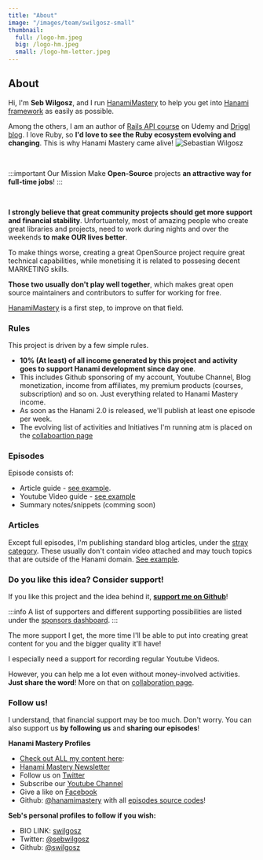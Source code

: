 ```yaml
---
title: "About"
image: "/images/team/swilgosz-small"
thumbnail:
  full: /logo-hm.jpeg
  big: /logo-hm.jpeg
  small: /logo-hm-letter.jpeg
---
```


## About

<Grid container spacing={2}>
  <Grid item xs={12} md={6}>
  <Typography paragraph>Hi, I'm <strong>Seb Wilgosz</strong>, and I run <a href='https://hanamimastery.com'>HanamiMastery</a> to help you get into <a href='https://hanamirb.org/'>Hanami framework</a> as easily as possible.</Typography>


  <Typography paragraph>Among the others, I am an author of <a href='https://www.udemy.com/course/ruby-on-rails-api-the-complete-guide/' target='_blank'>Rails API course</a> on Udemy and <a href='https://driggl.com' target='_blank'>Driggl blog</a>.</Typography>
  <Typography paragraph>
    I love Ruby, so <strong>I'd love to see the Ruby ecosystem evolving and changing</strong>. This is why Hanami Mastery came alive!
  </Typography>
</Grid>
  <Grid item xs={12} md={6}>
  <img alt='Sebastian Wilgosz' src='/images/team/swilgosz-small.jpg' />
  </Grid>
</Grid>

<br />

:::important Our Mission
Make **Open-Source** projects **an attractive way for full-time jobs**!
:::

<br />

**I strongly believe that great community projects should get more support and financial stability**. Unfortuantely, most of amazing people who create great libraries and projects, need to work during nights and over the weekends **to make OUR lives better**.

To make things worse, creating a great OpenSource project require great technical capabilities, while monetising it is related to possesing decent MARKETING skills.

**Those two usually don't play well together**, which makes great open source maintainers and contributors to suffer for working for free.

[HanamiMastery](https://hanamimastery.com) is a first step, to improve on that field.

### Rules

This project is driven by a few simple rules.

- **10% (At least) of all income generated by this project and activity goes to support Hanami development since day one**.
- This includes Github sponsoring of my account, Youtube Channel, Blog monetization, income from affiliates, my premium products (courses, subscription) and so on. Just everything related to Hanami Mastery income.
- As soon as the Hanami 2.0 is released, we'll publish at least one episode per week.
- The evolving list of activities and Initiatives I'm running atm is placed on the [collaboartion page](/collaboration)

<Grid container spacing={2}>
  <Grid item xs={12} md={6}>
    <h3>
      Episodes
    </h3>
    <Typography paragraph>Episode consists of:
      <ul>
      <li>Article guide - <a href="/episodes/9-guide-to-models-in-hanami-and-rom">see example</a>.
      </li>
      <li>Youtube Video guide - <a href="https://youtu.be/GAmHmj0XK5U" target="_blank">see example</a></li>
      <li>Summary notes/snippets (comming soon)</li>
      </ul>
    </Typography>
  </Grid>
  <Grid item xs={12} md={6}>
    <h3>
      Articles
    </h3>
    <Typography paragraph>
    Except full episodes, I'm publishing standard blog articles, under the <a href="/c/stray">stray category</a>. These usually don't contain video attached and may touch topics that are outside of the Hanami domain. <a href="/articles/dry-rb-dependency-graph">See example</a>.
    </Typography>
  </Grid>
</Grid>


### Do you like this idea? Consider support!

If you like this project and the idea behind it, **[support me on Github](https://github.com/sponsors/swilgosz)**!

:::info
A list of supporters and different supporting possibilities are listed under the [sponsors dashboard](/sponsors).
:::

The more support I get, the more time I'll be able to put into creating great content for you and the bigger quality it'll have!

I especially need a support for recording regular Youtube Videos.

However, you can help me a lot even without money-involved activities. **Just share the word**! More on that on [collaboration page](/collaboration).

### Follow us!

I understand, that financial support may be too much. Don't worry.
You can also support us **by following us** and **sharing our episodes**!

**Hanami Mastery Profiles**

- [Check out ALL my content here](https://hanamimastery.com):
- [Hanami Mastery Newsletter](https://mailchi.mp/6ac8f64f3c5d/hanami-mastery-newsletter)
- Follow us on [Twitter](https://twitter.com/hanamimastery)
- Subscribe our [Youtube Channel](https://www.youtube.com/c/HanamiMastery)
- Give a like on [Facebook](https://www.facebook.com/hanamimasteryfb)
- Github: [@hanamimastery](https://github.com/hanamimastery) with all [episodes source codes](https://github.com/hanamimastery/episodes)!

**Seb's personal profiles to follow if you wish:**

- BIO LINK: [swilgosz](https://bio.link/swilgosz)
- Twitter: [@sebwilgosz](https://twitter.com/sebwilgosz)
- Github: [@swilgosz](https://github.com/swilgosz)
